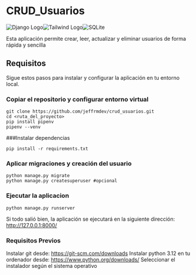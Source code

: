 # CRUD_Usuarios
![Django Logo](https://img.shields.io/badge/Django-092E20?style=for-the-badge&logo=django&logoColor=white)![Tailwind Logo](https://img.shields.io/badge/Tailwind_CSS-38B2AC?style=for-the-badge&logo=tailwind-css&logoColor=white)![SQLite](https://img.shields.io/badge/SQLite-07405E?style=for-the-badge&logo=sqlite&logoColor=white)

Esta aplicación permite crear, leer, actualizar y eliminar usuarios de forma rápida y sencilla

## Requisitos

Sigue estos pasos para instalar y configurar la aplicación en tu entorno local.

### Copiar el repositorio y configurar entorno virtual
```
git clone https://github.com/jeffrmdev/crud_usuarios.git
cd <ruta_del_proyecto>
pip install pipenv
pipenv --venv
```

###Instalar dependencias

```
pip install -r requirements.txt

```
### Aplicar migraciones y creación del usuario

```
python manage.py migrate
python manage.py createsuperuser #opcional

```

### Ejecutar la aplicacion
```
python manage.py runserver
``` 

Si todo salió bien, la aplicación se ejecutará en la siguiente dirección:
http://127.0.0.1:8000/



### Requisitos Previos

Instalar git desde: https://git-scm.com/downloads
Instalar python 3.12 en tu ordenador desde:
https://www.python.org/downloads/
Seleccionar el instalador según el sistema operativo

